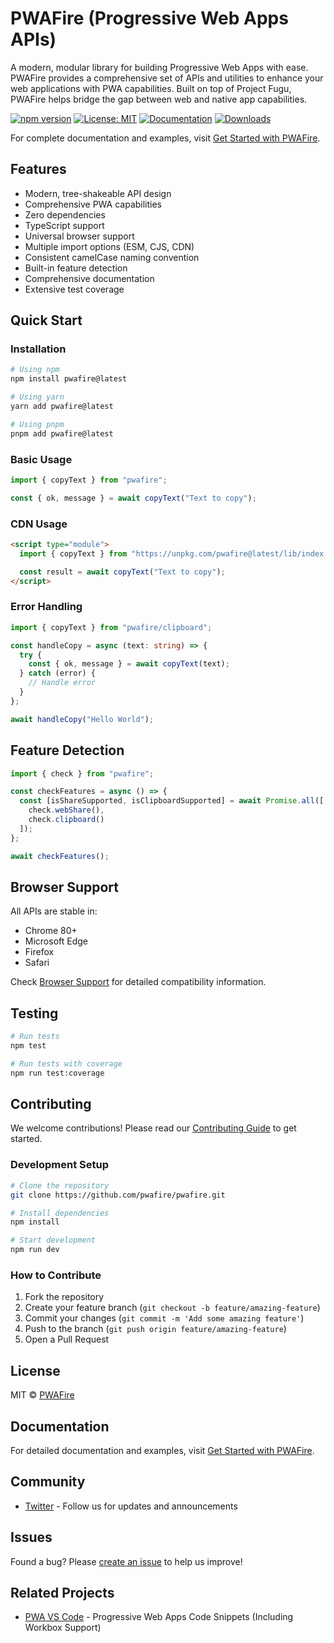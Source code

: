 # PWAFire (Progressive Web Apps APIs)

A modern, modular library for building Progressive Web Apps with ease. PWAFire provides a comprehensive set of APIs and utilities to enhance your web applications with PWA capabilities. Built on top of Project Fugu, PWAFire helps bridge the gap between web and native app capabilities.

[![npm version](https://badge.fury.io/js/pwafire.svg)](https://badge.fury.io/js/pwafire)
[![License: MIT](https://img.shields.io/badge/License-MIT-yellow.svg)](https://opensource.org/licenses/MIT)
[![Documentation](https://img.shields.io/badge/Docs-docs.pwafire.org-blue)](https://docs.pwafire.org/get-started)
[![Downloads](https://img.shields.io/npm/dm/pwafire)](https://www.npmjs.com/package/pwafire)

For complete documentation and examples, visit [Get Started with PWAFire](https://docs.pwafire.org/get-started).

## Features

- Modern, tree-shakeable API design
- Comprehensive PWA capabilities
- Zero dependencies
- TypeScript support
- Universal browser support
- Multiple import options (ESM, CJS, CDN)
- Consistent camelCase naming convention
- Built-in feature detection
- Comprehensive documentation
- Extensive test coverage

## Quick Start

### Installation

```bash
# Using npm
npm install pwafire@latest

# Using yarn
yarn add pwafire@latest

# Using pnpm
pnpm add pwafire@latest
```

### Basic Usage

```ts
import { copyText } from "pwafire";

const { ok, message } = await copyText("Text to copy");
```

### CDN Usage

```html
<script type="module">
  import { copyText } from "https://unpkg.com/pwafire@latest/lib/index.mjs";

  const result = await copyText("Text to copy");
</script>
```

### Error Handling

```ts
import { copyText } from "pwafire/clipboard";

const handleCopy = async (text: string) => {
  try {
    const { ok, message } = await copyText(text);
  } catch (error) {
    // Handle error
  }
};

await handleCopy("Hello World");
```

## Feature Detection

```ts
import { check } from "pwafire";

const checkFeatures = async () => {
  const [isShareSupported, isClipboardSupported] = await Promise.all([
    check.webShare(),
    check.clipboard()
  ]);
};

await checkFeatures();
```

## Browser Support

All APIs are stable in:

- Chrome 80+
- Microsoft Edge
- Firefox
- Safari

Check [Browser Support](https://pwafire.org/developer/tools/browser-test/) for detailed compatibility information.

## Testing

```bash
# Run tests
npm test

# Run tests with coverage
npm run test:coverage
```

## Contributing

We welcome contributions! Please read our [Contributing Guide](CONTRIBUTING.md) to get started.

### Development Setup

```bash
# Clone the repository
git clone https://github.com/pwafire/pwafire.git

# Install dependencies
npm install

# Start development
npm run dev
```

### How to Contribute

1. Fork the repository
2. Create your feature branch (`git checkout -b feature/amazing-feature`)
3. Commit your changes (`git commit -m 'Add some amazing feature'`)
4. Push to the branch (`git push origin feature/amazing-feature`)
5. Open a Pull Request

## License

MIT © [PWAFire](https://github.com/pwafire)

## Documentation

For detailed documentation and examples, visit [Get Started with PWAFire](https://docs.pwafire.org/get-started).

## Community

- [Twitter](https://twitter.com/pwafire) - Follow us for updates and announcements

## Issues

Found a bug? Please [create an issue](https://github.com/pwafire/pwafire/issues/new) to help us improve!

## Related Projects

- [PWA VS Code](https://marketplace.visualstudio.com/items?itemName=mayeedwin.vscode-pwa) - Progressive Web Apps Code Snippets (Including Workbox Support)
